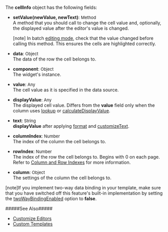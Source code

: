 The **cellInfo** object has the following fields:

- **setValue(newValue, newText)**: <font size="-1">Method</font>        
A method that you should call to change the cell value and, optionally, the displayed value after the editor's value is changed. 

    [note] In batch [editing mode](/api-reference/10%20UI%20Widgets/GridBase/1%20Configuration/editing/mode.md '/Documentation/ApiReference/UI_Widgets/dxTreeList/Configuration/editing/#mode'), check that the value changed before calling this method. This ensures the cells are highlighted correctly.

- **data**: <font size="-1">Object</font>        
The data of the row the cell belongs to.
- **component**: <font size="-1">Object</font>  
The widget's instance.
- **value**: <font size="-1">Any</font>        
The cell value as it is specified in the data source.
- **displayValue**: <font size="-1">Any</font>        
The displayed cell value. Differs from the **value** field only when the column uses [lookup](/api-reference/10%20UI%20Widgets/GridBase/1%20Configuration/columns/lookup '/Documentation/ApiReference/UI_Widgets/dxTreeList/Configuration/columns/lookup/') or [calculateDisplayValue](/api-reference/10%20UI%20Widgets/GridBase/1%20Configuration/columns/calculateDisplayValue.md '/Documentation/ApiReference/UI_Widgets/dxTreeList/Configuration/columns/#calculateDisplayValue').
- **text**: <font size="-1">String</font>        
**displayValue** after applying [format](/api-reference/10%20UI%20Widgets/GridBase/1%20Configuration/columns/format.md '/Documentation/ApiReference/UI_Widgets/dxTreeList/Configuration/columns/#format') and [customizeText](/api-reference/10%20UI%20Widgets/GridBase/1%20Configuration/columns/customizeText.md '/Documentation/ApiReference/UI_Widgets/dxTreeList/Configuration/columns/#customizeText').
- **columnIndex**: <font size="-1">Number</font>        
The index of the column the cell belongs to.
- **rowIndex**: <font size="-1">Number</font>        
The index of the row the cell belongs to. Begins with 0 on each page. Refer to [Column and Row Indexes](/concepts/05%20Widgets/TreeList/10%20Columns/12%20Column%20and%20Row%20Indexes.md '/Documentation/Guide/Widgets/TreeList/Columns/Column_and_Row_Indexes/') for more information.
- **column**: <font size="-1">Object</font>        
The settings of the column the cell belongs to.

[note]If you implement two-way data binding in your template, make sure that you have switched off this feature's built-in implementation by setting the [twoWayBindingEnabled](/api-reference/10%20UI%20Widgets/GridBase/1%20Configuration/twoWayBindingEnabled.md '/Documentation/ApiReference/UI_Widgets/dxTreeList/Configuration/#twoWayBindingEnabled') option to **false**.

#####See Also#####
- [Customize Editors](/concepts/05%20Widgets/TreeList/20%20Editing/40%20Customize%20Editors.md '/Documentation/Guide/Widgets/TreeList/Editing/#Customize_Editors')
- [Custom Templates](/concepts/05%20Widgets/zz%20Common/30%20Templates/10%20Custom%20Templates.md '/Documentation/Guide/Widgets/Common/Templates/#Custom_Templates')